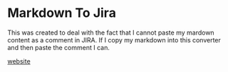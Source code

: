 
# Markdown To Jira

This was created to deal with the fact that I cannot paste my mardown content as a comment in JIRA.
If I copy my markdown into this converter and then paste the comment I can.

[website](https://jadujoel.github.io/markdown-to-jira/)
